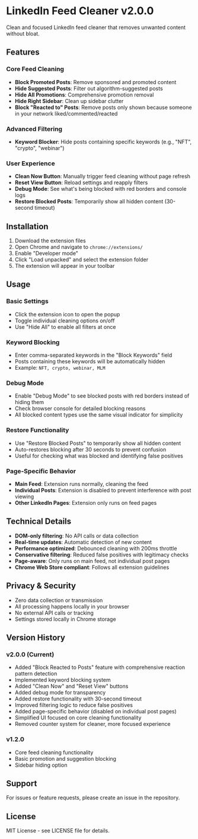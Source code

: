 # LinkedIn Feed Cleaner v2.0.0

Clean and focused LinkedIn feed cleaner that removes unwanted content without bloat.

## Features

### Core Feed Cleaning
- **Block Promoted Posts**: Remove sponsored and promoted content
- **Hide Suggested Posts**: Filter out algorithm-suggested posts
- **Hide All Promotions**: Comprehensive promotion removal
- **Hide Right Sidebar**: Clean up sidebar clutter
- **Block "Reacted to" Posts**: Remove posts only shown because someone in your network liked/commented/reacted

### Advanced Filtering
- **Keyword Blocker**: Hide posts containing specific keywords (e.g., "NFT", "crypto", "webinar")

### User Experience
- **Clean Now Button**: Manually trigger feed cleaning without page refresh
- **Reset View Button**: Reload settings and reapply filters
- **Debug Mode**: See what's being blocked with red borders and console logs
- **Restore Blocked Posts**: Temporarily show all hidden content (30-second timeout)

## Installation

1. Download the extension files
2. Open Chrome and navigate to `chrome://extensions/`
3. Enable "Developer mode"
4. Click "Load unpacked" and select the extension folder
5. The extension will appear in your toolbar

## Usage

### Basic Settings
- Click the extension icon to open the popup
- Toggle individual cleaning options on/off
- Use "Hide All" to enable all filters at once

### Keyword Blocking
- Enter comma-separated keywords in the "Block Keywords" field
- Posts containing these keywords will be automatically hidden
- Example: `NFT, crypto, webinar, MLM`

### Debug Mode
- Enable "Debug Mode" to see blocked posts with red borders instead of hiding them
- Check browser console for detailed blocking reasons
- All blocked content types use the same visual indicator for simplicity

### Restore Functionality
- Use "Restore Blocked Posts" to temporarily show all hidden content
- Auto-restores blocking after 30 seconds to prevent confusion
- Useful for checking what was blocked and identifying false positives

### Page-Specific Behavior
- **Main Feed**: Extension runs normally, cleaning the feed
- **Individual Posts**: Extension is disabled to prevent interference with post viewing
- **Other LinkedIn Pages**: Extension only runs on feed pages

## Technical Details

- **DOM-only filtering**: No API calls or data collection
- **Real-time updates**: Automatic detection of new content
- **Performance optimized**: Debounced cleaning with 200ms throttle
- **Conservative filtering**: Reduced false positives with legitimacy checks
- **Page-aware**: Only runs on main feed, not individual post pages
- **Chrome Web Store compliant**: Follows all extension guidelines

## Privacy & Security

- Zero data collection or transmission
- All processing happens locally in your browser
- No external API calls or tracking
- Settings stored locally in Chrome storage

## Version History

### v2.0.0 (Current)
- Added "Block Reacted to Posts" feature with comprehensive reaction pattern detection
- Implemented keyword blocking system
- Added "Clean Now" and "Reset View" buttons
- Added debug mode for transparency
- Added restore functionality with 30-second timeout
- Improved filtering logic to reduce false positives
- Added page-specific behavior (disabled on individual post pages)
- Simplified UI focused on core cleaning functionality
- Removed counter system for cleaner, more focused experience

### v1.2.0
- Core feed cleaning functionality
- Basic promotion and suggestion blocking
- Sidebar hiding option

## Support

For issues or feature requests, please create an issue in the repository.

## License

MIT License - see LICENSE file for details.
